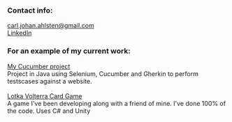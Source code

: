 ### Contact info: <br/>
[carl.johan.ahlsten@gmail.com](mailto:carl.johan.ahlsten@gmail.com)<br/>
[LinkedIn](https://www.linkedin.com/in/johan-ahlsten)

### For an example of my current work:<br/>
[My Cucumber project](https://github.com/DreamingJohnny/mysecondcucumberproject/tree/main)<br/>
Project in Java using Selenium, Cucumber and Gherkin to perform testscases against a website.<br/>
<br/>
[Lotka Volterra Card Game](https://github.com/DreamingJohnny/Lotka-Volterra-Card-Game)<br/>
A game I've been developing along with a friend of mine. I've done 100% of the code. Uses C# and Unity
